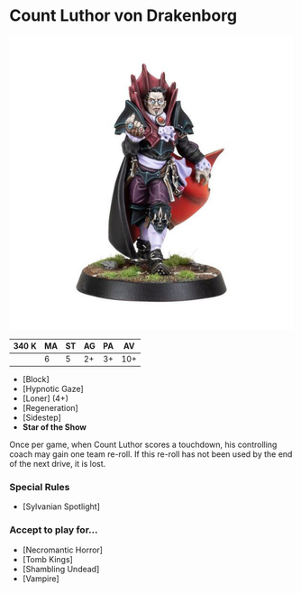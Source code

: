 # Count Luthor von Drakenborg

![](../media/starplayers/LuthorVonDrakenborg1.jpg)

| 340 K | MA | ST | AG | PA | AV |
| ----- | -- | - | -- | -- | --- |
|       | 6  | 5 | 2+ | 3+ | 10+ |

* [Block]
* [Hypnotic Gaze]
* [Loner] (4+)
* [Regeneration]
* [Sidestep]
* **Star of the Show**

Once per game, when Count Luthor scores a touchdown, his controlling coach may gain one team re-roll. If this re-roll has not been used by the end of the next drive, it is lost.

### Special Rules

* [Sylvanian Spotlight]

### Accept to play for...

* [Necromantic Horror]
* [Tomb Kings]
* [Shambling Undead]
* [Vampire]
